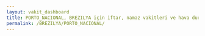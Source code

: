 ```yaml
---
layout: vakit_dashboard
title: PORTO_NACIONAL, BREZILYA için iftar, namaz vakitleri ve hava durumu - ilçe/eyalet seç
permalink: /BREZILYA/PORTO_NACIONAL/
---
```


<script type="text/javascript">
  var GLOBAL_COUNTRY = 'BREZILYA';
  var GLOBAL_CITY = 'PORTO_NACIONAL';
  var GLOBAL_STATE = '';
  var lat = 72;
  var lon = 21;
</script>
